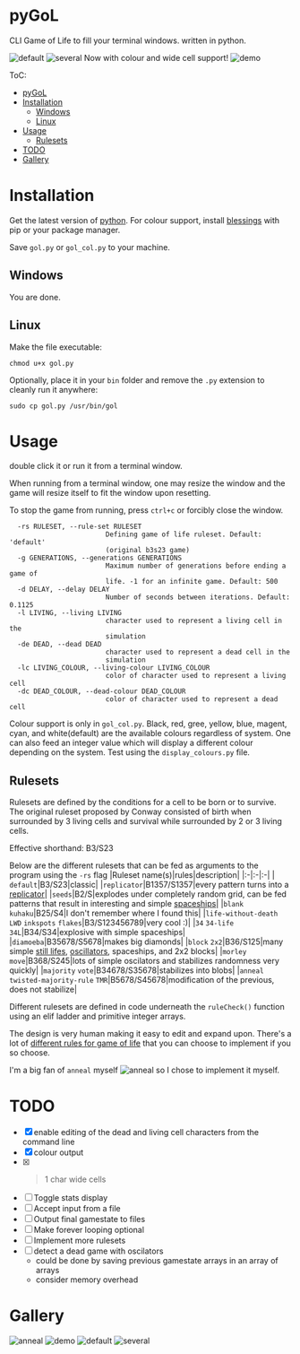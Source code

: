 # pyGoL
CLI Game of Life to fill your terminal windows. written in python.

![default](./images/default.png)
![several](./images/several.png)
Now with colour and wide cell support!
![demo](./images/colour_wide_cell_demo.png)

ToC:
- [pyGoL](#pygol)
- [Installation](#installation)
  - [Windows](#windows)
  - [Linux](#linux)
- [Usage](#usage)
  - [Rulesets](#rulesets)
- [TODO](#todo)
- [Gallery](#gallery)


# Installation

Get the latest version of [python](https://www.python.org/).
For colour support, install [blessings](https://github.com/erikrose/blessings) with pip or your package manager.

Save `gol.py` or `gol_col.py` to your machine.

## Windows

You are done.

## Linux

Make the file executable:
```
chmod u+x gol.py
```

Optionally,
place it in your `bin` folder and remove the `.py` extension to cleanly run it anywhere:
```
sudo cp gol.py /usr/bin/gol
```

# Usage
double click it or run it from a terminal window.

When running from a terminal window, one may resize the window and the game will resize itself to fit the window upon resetting.

To stop the game from running, press `ctrl+c` or forcibly close the window.

```
  -rs RULESET, --rule-set RULESET
                        Defining game of life ruleset. Default: 'default'
                        (original b3s23 game)
  -g GENERATIONS, --generations GENERATIONS
                        Maximum number of generations before ending a game of
                        life. -1 for an infinite game. Default: 500
  -d DELAY, --delay DELAY
                        Number of seconds between iterations. Default: 0.1125
  -l LIVING, --living LIVING
                        character used to represent a living cell in the
                        simulation
  -de DEAD, --dead DEAD
                        character used to represent a dead cell in the
                        simulation
  -lc LIVING_COLOUR, --living-colour LIVING_COLOUR
                        color of character used to represent a living cell
  -dc DEAD_COLOUR, --dead-colour DEAD_COLOUR
                        color of character used to represent a dead cell
```

Colour support is only in `gol_col.py`. Black, red, gree, yellow, blue, magent, cyan, and white(default) are the available colours regardless of system.
One can also feed an integer value which will display a different colour depending on the system. Test using the `display_colours.py` file.

## Rulesets

Rulesets are defined by the conditions for a cell to be born or to survive. The original ruleset proposed by Conway consisted of birth when surrounded by 3 living cells and survival while surrounded by 2 or 3 living cells.

Effective shorthand: B3/S23

Below are the different rulesets that can be fed as arguments to the program using the `-rs` flag
|Ruleset name(s)|rules|description|
|:-|:-|:-|
|` ` `default`|B3/S23|classic|
|`replicator`|B1357/S1357|every pattern turns into a [replicator](https://conwaylife.com/wiki/Replicator)|
|`seeds`|B2/S|explodes under completely random grid, can be fed patterns that result in interesting and simple [spaceships](https://conwaylife.com/wiki/Spaceship)|
|`blank` `kuhaku`|B25/S4|I don't remember where I found this|
|`life-without-death` `LWD` `inkspots` `flakes`|B3/S123456789|very cool :)|
|`34` `34-life` `34L`|B34/S34|explosive with simple spaceships|
|`diamoeba`|B35678/S5678|makes big diamonds|
|`block` `2x2`|B36/S125|many simple [still lifes](https://conwaylife.com/wiki/Still_life), [oscillators](https://conwaylife.com/wiki/Oscillator), spaceships, and 2x2 blocks|
|`morley` `move`|B368/S245|lots of simple oscilators and stabilizes randomness very quickly|
|`majority` `vote`|B34678/S35678|stabilizes into blobs|
|`anneal` `twisted-majority-rule` `TMR`|B5678/S45678|modification of the previous, does not stabilize|

Different rulesets are defined in code underneath the `ruleCheck()` function using an elif ladder and primitive integer arrays.

The design is very human making it easy to edit and expand upon. There's a lot of [different rules for game of life](https://conwaylife.com/wiki/List_of_Life-like_rules) that you can choose to implement if you so choose.

I'm a big fan of `anneal` myself
![anneal](./images/anneal.png)
so I chose to implement it myself.

# TODO
 - [x] enable editing of the dead and living cell characters from the command line
 - [x] colour output
 - [x] >1 char wide cells
 - [ ] Toggle stats display
 - [ ] Accept input from a file
 - [ ] Output final gamestate to files
 - [ ] Make forever looping optional
 - [ ] Implement more rulesets
 - [ ] detect a dead game with oscilators
   - could be done by saving previous gamestate arrays in an array of arrays
   - consider memory overhead

# Gallery

![anneal](./images/anneal.png)
![demo](./images/colour_wide_cell_demo.png)
![default](./images/default.png)
![several](./images/several.png)